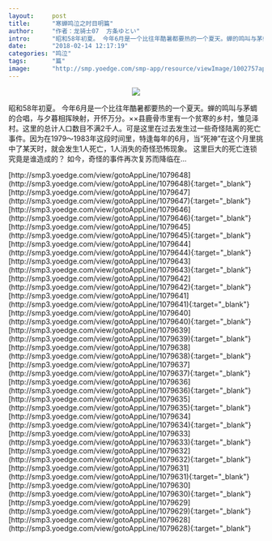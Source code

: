 ```yaml
---
layout:     post
title:      "寒蝉鸣泣之时目明篇"
author:     "作者：龙骑士07  方条ゆとい"
intro:      "昭和58年初夏。 今年6月是一个比往年酷暑都要热的一个夏天。蝉的鸣叫与茅蜩的合唱，与夕暮相挥映射，开怀万分。××县鹿骨市里有一个贫寒的乡村，雏见泽村。这里的总计人口数目不满2千人。可是这里在过去发生过一些奇怪陆离的死亡事件。因为在1979～1983年这段时间里，特逢每年的6月，当“死神”在这个月里挑中了某天时，就会发生1人死亡，1人消失的奇怪恐怖现象。 这里巨大的死亡连锁究竟是谁造成的？ 如今，奇怪的事件再次复苏而降临在..."
date:       "2018-02-14 12:17:19"
categories: "鸣泣"
tags:       "篇"
image:      "http://smp.yoedge.com/smp-app/resource/viewImage/1002757appline.png"
---
```

<div style="text-align: center">
<p><img src="http://smp.yoedge.com/smp-app/resource/viewImage/1002757appline.png"/></p>
</div>
<p class="post-meta">
<span>昭和58年初夏。 今年6月是一个比往年酷暑都要热的一个夏天。蝉的鸣叫与茅蜩的合唱，与夕暮相挥映射，开怀万分。××县鹿骨市里有一个贫寒的乡村，雏见泽村。这里的总计人口数目不满2千人。可是这里在过去发生过一些奇怪陆离的死亡事件。因为在1979～1983年这段时间里，特逢每年的6月，当“死神”在这个月里挑中了某天时，就会发生1人死亡，1人消失的奇怪恐怖现象。 这里巨大的死亡连锁究竟是谁造成的？ 如今，奇怪的事件再次复苏而降临在...</span>
</p>
[http://smp3.yoedge.com/view/gotoAppLine/1079648](http://smp3.yoedge.com/view/gotoAppLine/1079648){:target="_blank"}
[http://smp3.yoedge.com/view/gotoAppLine/1079647](http://smp3.yoedge.com/view/gotoAppLine/1079647){:target="_blank"}
[http://smp3.yoedge.com/view/gotoAppLine/1079646](http://smp3.yoedge.com/view/gotoAppLine/1079646){:target="_blank"}
[http://smp3.yoedge.com/view/gotoAppLine/1079645](http://smp3.yoedge.com/view/gotoAppLine/1079645){:target="_blank"}
[http://smp3.yoedge.com/view/gotoAppLine/1079644](http://smp3.yoedge.com/view/gotoAppLine/1079644){:target="_blank"}
[http://smp3.yoedge.com/view/gotoAppLine/1079643](http://smp3.yoedge.com/view/gotoAppLine/1079643){:target="_blank"}
[http://smp3.yoedge.com/view/gotoAppLine/1079642](http://smp3.yoedge.com/view/gotoAppLine/1079642){:target="_blank"}
[http://smp3.yoedge.com/view/gotoAppLine/1079641](http://smp3.yoedge.com/view/gotoAppLine/1079641){:target="_blank"}
[http://smp3.yoedge.com/view/gotoAppLine/1079640](http://smp3.yoedge.com/view/gotoAppLine/1079640){:target="_blank"}
[http://smp3.yoedge.com/view/gotoAppLine/1079639](http://smp3.yoedge.com/view/gotoAppLine/1079639){:target="_blank"}
[http://smp3.yoedge.com/view/gotoAppLine/1079638](http://smp3.yoedge.com/view/gotoAppLine/1079638){:target="_blank"}
[http://smp3.yoedge.com/view/gotoAppLine/1079637](http://smp3.yoedge.com/view/gotoAppLine/1079637){:target="_blank"}
[http://smp3.yoedge.com/view/gotoAppLine/1079636](http://smp3.yoedge.com/view/gotoAppLine/1079636){:target="_blank"}
[http://smp3.yoedge.com/view/gotoAppLine/1079635](http://smp3.yoedge.com/view/gotoAppLine/1079635){:target="_blank"}
[http://smp3.yoedge.com/view/gotoAppLine/1079634](http://smp3.yoedge.com/view/gotoAppLine/1079634){:target="_blank"}
[http://smp3.yoedge.com/view/gotoAppLine/1079633](http://smp3.yoedge.com/view/gotoAppLine/1079633){:target="_blank"}
[http://smp3.yoedge.com/view/gotoAppLine/1079632](http://smp3.yoedge.com/view/gotoAppLine/1079632){:target="_blank"}
[http://smp3.yoedge.com/view/gotoAppLine/1079631](http://smp3.yoedge.com/view/gotoAppLine/1079631){:target="_blank"}
[http://smp3.yoedge.com/view/gotoAppLine/1079630](http://smp3.yoedge.com/view/gotoAppLine/1079630){:target="_blank"}
[http://smp3.yoedge.com/view/gotoAppLine/1079629](http://smp3.yoedge.com/view/gotoAppLine/1079629){:target="_blank"}
[http://smp3.yoedge.com/view/gotoAppLine/1079628](http://smp3.yoedge.com/view/gotoAppLine/1079628){:target="_blank"}


